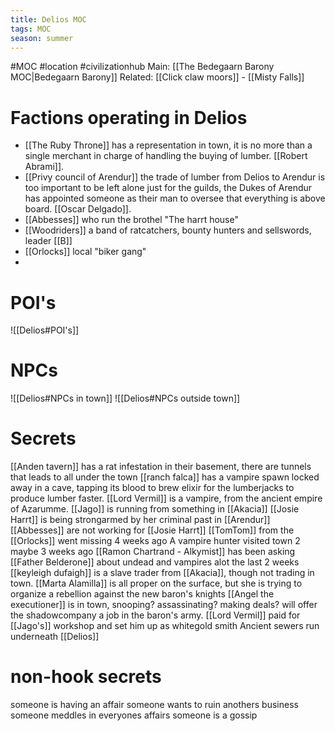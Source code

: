 ```yaml
---
title: Delios MOC
tags: MOC
season: summer
---
```


#MOC #location #civilizationhub
Main: [[The Bedegaarn Barony MOC|Bedegaarn Barony]]
Related: [[Click claw moors]] - [[Misty Falls]]

# Factions operating in Delios
- [[The Ruby Throne]] has a representation in town, it is no more than a single merchant in charge of handling the buying of lumber. [[Robert Abrami]]. 
- [[Privy council of Arendur]] the trade of lumber from Delios to Arendur is too important to be left alone just for the guilds, the Dukes of Arendur has appointed someone as their man to oversee that everything is above board. [[Oscar Delgado]]. 
- [[Abbesses]] who run the brothel "The harrt house"
- [[Woodriders]] a band of ratcatchers, bounty hunters and sellswords, leader [[B]]
- [[Orlocks]] local "biker gang"
- 


# POI's
![[Delios#POI's]]

# NPCs
![[Delios#NPCs in town]]
![[Delios#NPCs outside town]]

# Secrets
[[Anden tavern]] has a rat infestation in their basement, there are tunnels that leads to all under the town
[[ranch falca]] has a vampire spawn locked away in a cave, tapping its blood to brew elixir for the lumberjacks to produce lumber faster.
[[Lord Vermil]] is a vampire, from the ancient empire of Azarumme.
[[Jago]] is running from something in [[Akacia]]
[[Josie Harrt]] is being strongarmed by her criminal past in [[Arendur]]
[[Abbesses]] are not working for [[Josie Harrt]]
[[TomTom]] from the [[Orlocks]] went missing 4 weeks ago
A vampire hunter visited town 2 maybe 3 weeks ago
[[Ramon Chartrand - Alkymist]] has been asking [[Father Belderone]] about undead and vampires alot the last 2 weeks  
[[keyleigh dufaigh]] is a slave trader from [[Akacia]], though not trading in town. 
[[Marta Alamilla]] is all proper on the surface, but she is trying to organize a rebellion against the new baron's knights
[[Angel the executioner]] is in town, snooping? assassinating? making deals? will offer the shadowcompany a job in the baron's army.
[[Lord Vermil]] paid for [[Jago's]] workshop and set him up as whitegold smith
Ancient sewers run underneath [[Delios]]

# non-hook secrets
someone is having an affair
someone wants to ruin anothers business
someone meddles in everyones affairs
someone is a gossip


